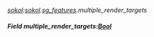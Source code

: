 _[sokol](../../modules/sokol/sokol-module.md):[sokol](../../modules/sokol/sokol-module.md).[sg\_features](../../modules/sokol/sokol-sg_features.md).multiple\_render\_targets_
##### Field multiple\_render\_targets:[Bool](../../modules/wonkey/wonkey-types-bool.md)
